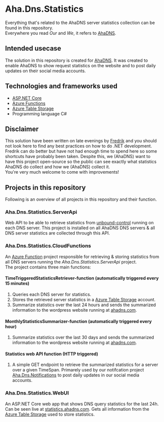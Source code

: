 # Aha.Dns.Statistics

Everything that's related to the AhaDNS server statistics collection can be found in this repository.  
Everywhere you read _Our_ and _We_, it refers to [AhaDNS](https://ahadns.com).

## Intended usecase

The solution in this repository is created for [AhaDNS](https://ahadns.com). It was created to enable AhaDNS to show request statistics on the website and to post daily updates on their social media accounts.

## Technologies and frameworks used

- [ASP.NET Core](https://dotnet.microsoft.com/learn/aspnet/what-is-aspnet-core)
- [Azure Functions](https://azure.microsoft.com/en-us/services/functions/)
- [Azure Table Storage](https://azure.microsoft.com/en-us/services/storage/tables/)
- Programming language C#

## Disclaimer

This solution have been written on late evenings by [Fredrik](https://www.linkedin.com/in/fredrikopettersson/) and you should not look here to find any best practices on how to do .NET development. Fredrik can do better but have not had enough time to spend here so some shortcuts have probably been taken. Despite this, we (AhaDNS) want to have this project open-source so the public can see exactly what statistics AhaDNS do collect and how we (AhaDNS) collect it.  
You're very much welcome to come with improvements!

## Projects in this repository

Following is an overview of all projects in this repository and their function.

### Aha.Dns.Statistics.ServerApi

Web API to be able to retrieve statistics from [unbound-control](https://www.nlnetlabs.nl/documentation/unbound/unbound-control/) running on each DNS server. This project is installed on all AhaDNS DNS servers & all DNS server statistics are collected through this API.

### Aha.Dns.Statistics.CloudFunctions

An [Azure Function](https://azure.microsoft.com/en-us/services/functions/) project responsible for retrieving & storing statistics from all DNS servers running the _Aha.Dns.Statistics.ServerApi_ project.  
The project contains three main functions:

#### **TimeTriggeredStatisticsRetriever-function** (automatically triggered every 15 minutes)

1. Queries each DNS server for statistics.
2. Stores the retrieved server statistics in a [Azure Table Storage](https://azure.microsoft.com/en-us/services/storage/tables/) account.
3. Summarize statistics over the last 24 hours and sends the summarized information to the wordpress website running at [ahadns.com](https://ahadns.com).

#### **MonthlyStatisticsSummarizer-function** (automatically triggered every hour)

1. Summarize statistics over the last 30 days and sends the summarized information to the wordpress website running at [ahadns.com](https://ahadns.com).

#### **Statistics web API function** (HTTP triggered)

1. A simple GET endpoint to retrieve the summarized statistics for a server over a given TimeSpan. Primarely used by our notifcation project [Aha.Dns.Notifications](https://github.com/AhaDNS/Aha.Dns.Notifications) to post daily updates in our social media accounts.

### Aha.Dns.Statistics.WebUI

An ASP.NET Core web app that shows DNS query statistics for the last 24h. Can be seen live at [statistics.ahadns.com](https://statistics.ahadns.com). Gets all information from the [Azure Table Storage](https://azure.microsoft.com/en-us/services/storage/tables/) used to store statistics.

